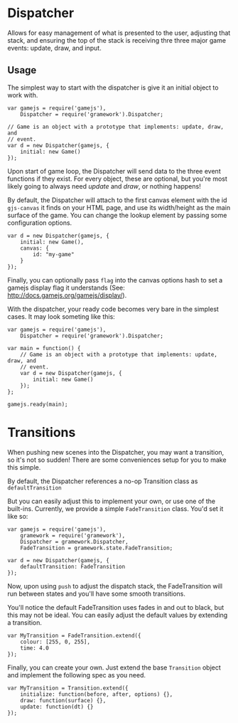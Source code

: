 Dispatcher
=====

Allows for easy management of what is presented to the user, adjusting
that stack, and ensuring the top of the stack is receiving thre three major
game events: update, draw, and input.

Usage
----

The simplest way to start with the dispatcher is give it an initial object to
work with.

    var gamejs = require('gamejs'),
        Dispatcher = require('gramework').Dispatcher;

    // Game is an object with a prototype that implements: update, draw, and
    // event.
    var d = new Dispatcher(gamejs, {
        initial: new Game()
    });

Upon start of game loop, the Dispatcher will send data to the three event
functions if they exist. For every object, these are optional, but you're most
likely going to always need *update* and *draw*, or nothing happens!

By default, the Dispatcher will attach to the first canvas element with the id
`gjs-canvas` it finds on your HTML page, and use its width/height as the main
surface of the game. You can change the lookup element by passing some
configuration options.

    var d = new Dispatcher(gamejs, {
        initial: new Game(),
        canvas: {
            id: "my-game"
        }
    });

Finally, you can optionally pass `flag` into the canvas options hash to set a
gamejs display flag it understands (See: http://docs.gamejs.org/gamejs/display/).

With the dispatcher, your ready code becomes very bare in the simplest cases. It
may look someting like this:

    var gamejs = require('gamejs'),
        Dispatcher = require('gramework').Dispatcher;

    var main = function() {
        // Game is an object with a prototype that implements: update, draw, and
        // event.
        var d = new Dispatcher(gamejs, {
            initial: new Game()
        });
    };

    gamejs.ready(main);


Transitions
====

When pushing new scenes into the Dispatcher, you may want a transition, so it's
not so sudden! There are some conveniences setup for you to make this simple.

By default, the Dispatcher references a no-op Transition class as
`defaultTransition`

But you can easily adjust this to implement your own, or use one of the
built-ins. Currently, we provide a simple `FadeTransition` class. You'd set it
like so:

    var gamejs = require('gamejs'),
        gramework = require('gramework'),
        Dispatcher = gramework.Dispatcher,
        FadeTransition = gramework.state.FadeTransition;

    var d = new Dispatcher(gamejs, {
        defaultTransition: FadeTransition
    });

Now, upon using `push` to adjust the dispatch stack, the FadeTransition will run
between states and you'll have some smooth transitions.

You'll notice the default FadeTransition uses fades in and out to black, but
this may not be ideal. You can easily adjust the default values by extending a
transition.

    var MyTransition = FadeTransition.extend({
        colour: [255, 0, 255],
        time: 4.0
    });

Finally, you can create your own. Just extend the base `Transition` object and
implement the following spec as you need.

    var MyTransition = Transition.extend({
        initialize: function(before, after, options) {},
        draw: function(surface) {},
        update: function(dt) {}
    });
